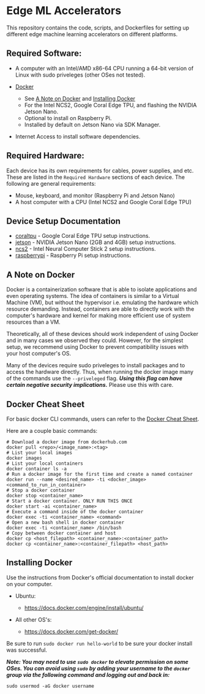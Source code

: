 # Edge ML Accelerators

This repository contains the code, scripts, and Dockerfiles for setting up different edge machine learning accelerators on different platforms.

## Required Software:

- A computer with an Intel/AMD x86-64 CPU running a 64-bit version of Linux with sudo priveleges (other OSes not tested).
- [Docker](https://docs.docker.com/engine/install/)

  - See [A Note on Docker](#a-note-on-docker) and [Installing Docker](#installing-docker)
  - For the Intel NCS2, Google Coral Edge TPU, and flashing the NVIDIA Jetson Nano.
  - Optional to install on Raspberry Pi.
  - Installed by default on Jetson Nano via SDK Manager.

- Internet Access to install software dependencies.

## Required Hardware:

Each device has its own requirements for cables, power supplies, and etc. These are listed in the `Required Hardware` sections of each device. The following are general requirements:

- Mouse, keyboard, and monitor (Raspberry Pi and Jetson Nano)
- A host computer with a CPU (Intel NCS2 and Google Coral Edge TPU)

## Device Setup Documentation

- [coraltpu](./coraltpu) - Google Coral Edge TPU setup instructions.
- [jetson](./jetson) - NVIDIA Jetson Nano (2GB and 4GB) setup instructions.
- [ncs2](./ncs2/) - Intel Neural Computer Stick 2 setup instructions.
- [raspberrypi](./raspberrypi) - Raspberry Pi setup instructions.

## A Note on Docker

Docker is a containerization software that is able to isolate applications and even operating systems. The idea of containers is similar to a Virtual Machine (VM), but without the hypervisor i.e. emulating the hardware which resource demanding. Instead, containers are able to directly work with the computer's hardware and kernel for making more efficient use of system resources than a VM.

Theoretically, all of these devices should work independent of using Docker and in many cases we observed they could. However, for the simplest setup, we recommend using Docker to prevent compatibility issues with your host computer's OS.

Many of the devices require sudo priveleges to install packages and to access the hardware directly. Thus, when running the docker image many of the commands use the `--priveleged` flag. **_Using this flag can have certain negative security implications._** Please use this with care.

## Docker Cheat Sheet

For basic docker CLI commands, users can refer to the [Docker Cheat Sheet](https://docs.docker.com/get-started/docker_cheatsheet.pdf).

Here are a couple basic commands:
```shell
# Download a docker image from dockerhub.com
docker pull <repo>/<image_name>:<tag>
# List your local images
docker images
# List your local containers
docker container ls -a
# Run a docker image for the first time and create a named container
docker run --name <desired_name> -ti <docker_image> <command_to_run_in_container>
# Stop a docker container
docker stop <container_name>
# Start a docker container. ONLY RUN THIS ONCE
docker start -ai <container_name>
# Execute a command inside of the docker container
docker exec -ti <container_name> <command>
# Open a new bash shell in docker container
docker exec -ti <container_name> /bin/bash
# Copy between docker container and host
docker cp <host_filepath> <container_name>:<container_path>
docker cp <container_name>:<container_filepath> <host_path>
```

## Installing Docker

Use the instructions from Docker's official documentation to install docker on your computer.

- Ubuntu:

  - https://docs.docker.com/engine/install/ubuntu/

- All other OS's:
  - https://docs.docker.com/get-docker/

Be sure to run `sudo docker run hello-world` to be sure your docker install was successful.

**_Note: You may need to use `sudo docker` to elevate permission on some OSes. You can avoid using `sudo` by adding your username to the `docker` group via the following command and logging out and back in:_**

```shell
sudo usermod -aG docker username
```
